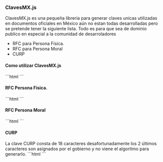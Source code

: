 <h3>ClavesMX.js</h3>

<p>ClavesMX.js es una pequeña libreria para generar claves unicas utilizadas en documentos oficiales en México aún no estan todas desarrolladas
pero se pretende tener la siguiente lista. Todo es para que sea de dominio publico en especial a la comunidad de desarroladores</p>

<ul>
  <li>RFC para Persona Física.</li>
  <li>RFC para Persona Moral</li>
  <li>CURP</li>
</ul>

<h4> Como utilizar ClavesMX.js </h4>
```html
<script>
  // Se genera una instancia 
  var CMX = new ClavesMX();
</script>
```
<h4>RFC Persona Física.</h4>
```html
<script>
 	var resultado = CMX.RFCPersonaFisica({
	    paterno: 'DE PEREZ'
	  , materno: 'LOPEZ'
	  , nombre:  'JUAN'
	  , nacimiento: {
	      month : 3
	    , year  : 1963
	    , day   : 5
	  }
	});
	// RFC  => PELJ6303052A9
</script>
```
<h4>RFC Persona Moral</h4>
```html
<script>
	var resultado = CMX.RFCPersonaMoral({
	nombre: 'Sonora Industrial Azucarera, S. de R.L.'
	,	fecha: {
		month : 11,
		year  : 1982,
		day   : 29
		}
	});
	// RFC => SIA821129
</script>
```
<h4>CURP</h4>
La clave CURP consta de 18 caracteres desafortunadamente los 2 últimos caracteres son asignados por el gobierno y no viene el algoritmo para generarlo.
```html
<script>
	var CMX = new ClavesMX();
	var resultado = CMX.CURP({
	    paterno: 'LECHUGA'
	  , materno: 'AMADOR'
	  , nombre:  'RAMÓN ALEJANDRO'
	  , nacimiento: {
	    month : 11,
	    year  : 1985,
	    day   : 14
	  }
	  ,	sexo: 'H'
	  , estado: 'BAJA CALIFORNIA'
	});
	// CURP => LEAR851114HBCCMM
</script>
```
